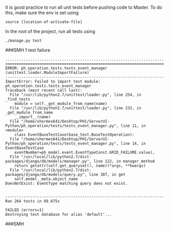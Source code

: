 It is good practice to run all unit tests before pushing code to Master. To do this, make sure the env is set using
```
source [location-of-activate-file]
```
In the root of the project, run all tests using 
```
./manage.py test
```


###SMH  1 test failure

    ....................................................................................................................................................................................................................................................................E
    ======================================================================
    ERROR: ph_operation.tests.tests_event_manager (unittest.loader.ModuleImportFailure)
    ----------------------------------------------------------------------
    ImportError: Failed to import test module: ph_operation.tests.tests_event_manager
    Traceback (most recent call last):
      File "/usr/lib/python2.7/unittest/loader.py", line 254, in _find_tests
        module = self._get_module_from_name(name)
      File "/usr/lib/python2.7/unittest/loader.py", line 232, in _get_module_from_name
        __import__(name)
      File "/home/shermes641/Desktop/PH1/ServerUI-Python/ph_operation/tests/tests_event_manager.py", line 11, in <module>
        class EventBaseTestCase(base_test.BaseTestOperation):
      File "/home/shermes641/Desktop/PH1/ServerUI-Python/ph_operation/tests/tests_event_manager.py", line 14, in EventBaseTestCase
        eventNumber=ph_model.event.EventTypeConst.GRID_FAILURE.value),
      File "/usr/local/lib/python2.7/dist-packages/django/db/models/manager.py", line 122, in manager_method
        return getattr(self.get_queryset(), name)(*args, **kwargs)
      File "/usr/local/lib/python2.7/dist-packages/django/db/models/query.py", line 387, in get
        self.model._meta.object_name
    DoesNotExist: EventType matching query does not exist.
    
    
    ----------------------------------------------------------------------
    Ran 264 tests in 89.675s
    
    FAILED (errors=1)
    Destroying test database for alias 'default'...

###SMH
